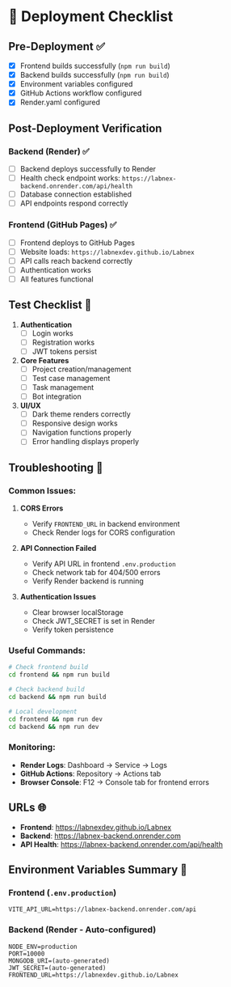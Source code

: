 # 🚀 Deployment Checklist

## Pre-Deployment ✅

- [x] Frontend builds successfully (`npm run build`)
- [x] Backend builds successfully (`npm run build`)
- [x] Environment variables configured
- [x] GitHub Actions workflow configured
- [x] Render.yaml configured

## Post-Deployment Verification

### Backend (Render) ✅
- [ ] Backend deploys successfully to Render
- [ ] Health check endpoint works: `https://labnex-backend.onrender.com/api/health`
- [ ] Database connection established
- [ ] API endpoints respond correctly

### Frontend (GitHub Pages) ✅
- [ ] Frontend deploys to GitHub Pages
- [ ] Website loads: `https://labnexdev.github.io/Labnex`
- [ ] API calls reach backend correctly
- [ ] Authentication works
- [ ] All features functional

## Test Checklist 🧪

1. **Authentication**
   - [ ] Login works
   - [ ] Registration works
   - [ ] JWT tokens persist

2. **Core Features**
   - [ ] Project creation/management
   - [ ] Test case management
   - [ ] Task management
   - [ ] Bot integration

3. **UI/UX**
   - [ ] Dark theme renders correctly
   - [ ] Responsive design works
   - [ ] Navigation functions properly
   - [ ] Error handling displays properly

## Troubleshooting 🔧

### Common Issues:

1. **CORS Errors**
   - Verify `FRONTEND_URL` in backend environment
   - Check Render logs for CORS configuration

2. **API Connection Failed**
   - Verify API URL in frontend `.env.production`
   - Check network tab for 404/500 errors
   - Verify Render backend is running

3. **Authentication Issues**
   - Clear browser localStorage
   - Check JWT_SECRET is set in Render
   - Verify token persistence

### Useful Commands:

```bash
# Check frontend build
cd frontend && npm run build

# Check backend build  
cd backend && npm run build

# Local development
cd frontend && npm run dev
cd backend && npm run dev
```

### Monitoring:

- **Render Logs**: Dashboard → Service → Logs
- **GitHub Actions**: Repository → Actions tab
- **Browser Console**: F12 → Console tab for frontend errors

## URLs 🌐

- **Frontend**: https://labnexdev.github.io/Labnex
- **Backend**: https://labnex-backend.onrender.com
- **API Health**: https://labnex-backend.onrender.com/api/health

## Environment Variables Summary 📝

### Frontend (`.env.production`)
```
VITE_API_URL=https://labnex-backend.onrender.com/api
```

### Backend (Render - Auto-configured)
```
NODE_ENV=production
PORT=10000
MONGODB_URI=(auto-generated)
JWT_SECRET=(auto-generated)  
FRONTEND_URL=https://labnexdev.github.io/Labnex
``` 